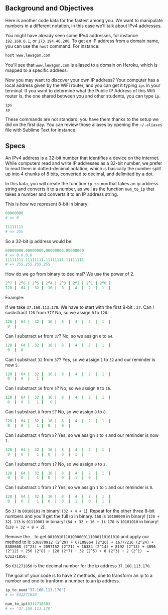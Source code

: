 ## Background and Objectives

Here is another code kata for the fastest among you. We want to manipulate numbers in a different notation, in this case we'll talk about IPv4 addresses.

You might have already seen some IPv4 addresses, for instance `192.168.0.1`, or
`173.194.40.200`. To get an IP address from a domain name, you can use the `host` command. For instance:

```bash
host www.lewagon.com
```

You'll see that `www.lewagon.com` is aliased to a domain on Heroku, which
is mapped to a specific address.

Now you may want to discover your own IP address? Your computer has a local
address given by the WiFi router, and you can get it typing `ips` in your
terminal. If you want to determine what the Public IP Address of this Wifi router is, the one shared between you and other students, you can type `ip`.

```bash
ips
ip
```

These commands are not standard, you have them thanks to the setup we did on the first day. You can review those aliases by opening the `~/.aliases` file with Sublime Text for instance.

## Specs

An IPv4 address is a 32-bit number that identifies a device on the internet.
While computers read and write IP addresses as a 32-bit number, we prefer to read them in dotted-decimal notation, which is basically the number split up into 4 chunks of 8 bits, converted to decimal, and delimited by a dot.

In this kata, you will create the function `ip_to_num` that takes an ip address string and converts it to a number, as well as the function `num_to_ip` that takes a number and converts it to an IP address string.


This is how we represent 8-bit in binary:
```ruby
00000000
# => 0

11111111
# => 255
```
So a 32-bit ip address would be:
```ruby
00000000.00000000.00000000.00000000
# => 0.0.0.0
11111111.11111111.11111111.11111111
# => 255.255.255.255
```

How do we go from binary to decimal? We use the power of 2.
```ruby
2^7 | 2^6 | 2^5 | 2^4 | 2^3 | 2^2 | 2^1 | 2^0 |
128 |  64 |  32 |  16 |  8  |  4  |  2  |  1  |
```

Example:

If we take ```37.160.113.170```.
We have to start with the first 8-bit : ```37```.
Can I susbstract ```128``` from ```37```? No, so we assign  ```0``` to ```128```.
```ruby
128 |  64 |  32 |  16 |  8  |  4  |  2  |  1  |
 0  |
```
Can I substract ```64``` from ```37```? No, so we assign ```0``` to ```64```.
```ruby
128 |  64 |  32 |  16 |  8  |  4  |  2  |  1  |
 0  |  0
```
Can I substract ```32``` from ```37```? Yes, so we assign ```1``` to ```32``` and our reminder is now ```5```.
```ruby
128 |  64 |  32 |  16 |  8  |  4  |  2  |  1  |
 0  |  0  |   1 |
```
Can I substract ```16``` from ```5```? No, so we assign ```0``` to ```16```.
```ruby
128 |  64 |  32 |  16 |  8  |  4  |  2  |  1  |
 0  |  0  |   1 |   0 |
```
Can I substract ```8``` from ```5```? No, so we assign ```0``` to ```8```.
```ruby
128 |  64 |  32 |  16 |  8  |  4  |  2  |  1  |
 0  |  0  |   1 |  0  |  0  |
```
Can I substract ```4``` from ```5```? Yes, so we assign ```1``` to ```4``` and our reminder is now ```1```.
```ruby
128 |  64 |  32 |  16 |  8  |  4  |  2  |  1  |
 0  |  0  |   1 |  0  |  0  |  1  |
```
Can I substract ```2``` from ```1```? No, so we assign ```0``` to ```2```.
```ruby
128 |  64 |  32 |  16 |  8  |  4  |  2  |  1  |
 0  |  0  |   1 |  0  |  0  |  1  |  0  |
```
Can I substract ```1``` from ```1```? Yes, so we assign ```1``` to ```1``` and our reminder is ```0```.
```ruby
128 |  64 |  32 |  16 |  8  |  4  |  2  |  1  |
 0  |  0  |   1 |  0  |  0  |  1  |  0  |  1  |
```
So ```37``` is ```00100101``` in binary! (```32 + 4 + 1```).
Repeat for the other three 8-bit numbers and you'll get the full ip in binary.
```160``` is ```10100000``` in binary! (```128 + 32```).
```113``` is ```01110001``` in binary! (```64 + 32 + 16 + 1```).
```170``` is ```10101010``` in binary! (```128 + 32 + 8 + 2```).

Remove the ```.``` to get ```00100101101000000111000110101010``` and apply our method to it: ```536870912 (2^29) + 67108864 (2^26) + 16777216 (2^24) + 8388608 (2^23) + 2097152 (2^21) + 16384 (2^14) + 8192 (2^13) + 4096 (2^12) + 256 (2^8) + 128 (2^7) + 32 (2^5) + 8 (2^3) + 2 (2^1)  = 631271850```.

So ```631271850``` is the decimal number for the ip address ```37.160.113.170```.


The goal of your code is to  have 2 methods, one to transform an ip to a number and one to tranform a number to an ip address.

```ruby
ip_to_num("37.160.113.170")
# => 631271850

num_to_ip(631271850)
# => "37.160.113.170"
```
